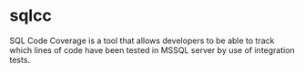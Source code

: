 sqlcc
=====

SQL Code Coverage is a tool that allows developers to be able to track which lines of code have been tested in MSSQL server by use of integration tests.